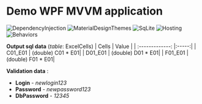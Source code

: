 # **Demo WPF MVVM application**

![DependencyInjection](https://img.shields.io/nuget/v/Microsoft.Extensions.DependencyInjection?label=DependencyInjection&logo=nuget&style=for-the-badge)
![MaterialDesignThemes](https://img.shields.io/nuget/v/MaterialDesignThemes?label=Material%20Design%20Themes&logo=nuget&style=for-the-badge)
![SqLite](https://img.shields.io/nuget/v/Microsoft.EntityFrameworkCore.Sqlite?label=Entity%20Framework&logo=nuget&style=for-the-badge)
![Hosting](https://img.shields.io/nuget/v/Microsoft.Extensions.Hosting?label=Hosting&logo=nuget&style=for-the-badge)
![Behaviors](https://img.shields.io/nuget/v/Microsoft.Xaml.Behaviors.Wpf?label=Xaml%20Behaviors%20WPF&logo=nuget&style=for-the-badge)


**Output sql data** (*table*: ExcelCells)
| Cells    | Value      |
| :-------------: |:-----:|
| C01_E01     | (double) C01 * E01|
| D01_E01      | (double) D01 * E01|
| F01_E01 | (double) F01 * E01|


**Validation data** :
<ul>
    <li><b>Login</b> - <i>newlogin123</i></li>
    <li><b>Password</b> - <i>newpassword123</i></li>
    <li><b>DbPassword</b> - <i>12345</i></li>
</li>